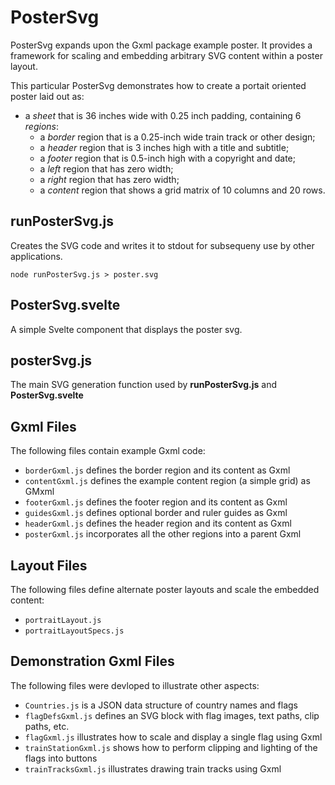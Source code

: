 # PosterSvg

PosterSvg expands upon the Gxml package example poster.
It provides a framework for scaling and embedding arbitrary
SVG content within a poster layout.

This particular PosterSvg demonstrates how to create a portait oriented poster laid out as:
- a *sheet* that is 36 inches wide with 0.25 inch padding, containing 6 *regions*:
    - a *border* region that is a 0.25-inch wide train track or other design;
    - a *header* region that is 3 inches high with a title and subtitle;
    - a *footer* region that is 0.5-inch high with a copyright and date;
    - a *left* region that has zero width;
    - a *right* region that has zero width;
    - a *content* region that shows a grid matrix of 10 columns and 20 rows.

## runPosterSvg.js

Creates the SVG code and writes it to stdout for subsequeny use by other applications.
```
node runPosterSvg.js > poster.svg
```

## PosterSvg.svelte

A simple Svelte component that displays the poster svg.

## posterSvg.js

The main SVG generation function used by **runPosterSvg.js** and **PosterSvg.svelte**

## Gxml Files

The following files contain example Gxml code:
- `borderGxml.js` defines the border region and its content as Gxml
- `contentGxml.js` defines the example content region (a simple grid) as GMxml
- `footerGxml.js` defines the footer region and its content as Gxml
- `guidesGxml.js` defines optional border and ruler guides as Gxml
- `headerGxml.js` defines the header region and its content as Gxml
- `posterGxml.js` incorporates all the other regions into a parent Gxml

## Layout Files

The following files define alternate poster layouts and scale the embedded content:
- `portraitLayout.js`
- `portraitLayoutSpecs.js`

## Demonstration Gxml Files

The following files were devloped to illustrate other aspects:

- `Countries.js` is a JSON data structure of country names and flags
- `flagDefsGxml.js` defines an SVG <defs> block with flag images, text paths, clip paths, etc.
- `flagGxml.js` illustrates how to scale and display a single flag using Gxml
- `trainStationGxml.js` shows how to perform clipping and lighting of the flags
into buttons
- `trainTracksGxml.js` illustrates drawing train tracks using Gxml